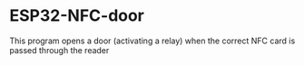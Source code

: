 # ESP32-NFC-door
This program opens a door (activating a relay) when the correct NFC card is passed through the reader
